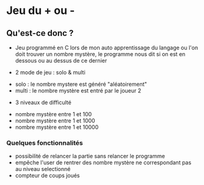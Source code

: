 # Jeu du + ou -

## Qu'est-ce donc ?

- Jeu programmé en C lors de mon auto apprentissage du langage ou l'on doit trouver un nombre mystère, le programme nous dit si on est en dessous ou au dessus de ce dernier

- 2 mode de jeu : solo & multi
* solo : le nombre mystere est généré "aléatoirement"
* multi : le nombre mystère est entré par le joueur 2

- 3 niveaux de difficulté
* nombre mystère entre 1 et 100
* nombre mystère entre 1 et 1000
* nombre mystère entre 1 et 10000

### Quelques fonctionnalités

- possibilité de relancer la partie sans relancer le programme
- empêche l'user de rentrer des nombre mystère ne correspondant pas au niveau selectionné
- compteur de coups joués


